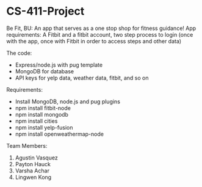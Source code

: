 # CS-411-Project

Be Fit, BU: An app that serves as a one stop shop for fitness guidance!
App requirements: A Fitbit and a fitbit account, two step process to login (once with the app, once with Fitbit in order to access steps and other data)

The code:
- Express/node.js with pug template
- MongoDB for database 
- API keys for yelp data, weather data, fitbit, and so on

Requirements:
- Install MongoDB, node.js and pug plugins
- npm install fitbit-node
- npm install mongodb
- npm install cities
- npm install yelp-fusion
- npm install openweathermap-node

Team Members:
1) Agustin Vasquez
2) Payton Hauck
3) Varsha Achar 
4) Lingwen Kong
